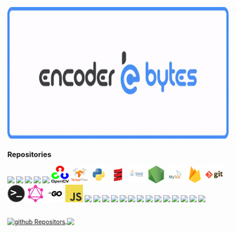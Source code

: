 <p align="center">
  <img width="100%" height='300' src="https://github.com/MianJawadAhmad/MianJawadAhmad/blob/master/encoderbytes.gif" alt="EncoderBytes (PRIVATE) LIMITED" />
</p>


<!--
**jeep711/jeep711** is a ✨ _special_ ✨ repository because its `README.md` (this file) appears on your GitHub profile.

Here are some ideas to get you started:

- 🔭 I’m currently working on ...
- 🌱 I’m currently learning ...
- 👯 I’m looking to collaborate on ...
- 🤔 I’m looking for help with ...
- 💬 Ask me about ...
- 📫 How to reach me: ...
- 😄 Pronouns: ...
- ⚡ Fun fact: ...
-->

### Repositories


<code><img height="40" src="https://cdn.iconscout.com/icon/free/png-256/nasa-5-569227.png"></code>
<code><img height="40" src="https://cdn.iconscout.com/icon/free/png-256/nsa-285222.png"></code>
<code><img height="40" src="https://cdn.iconscout.com/icon/free/png-256/fbi-285212.png"></code>
<code><img height="40" src="https://cdn.iconscout.com/icon/free/png-256/tesla-11-569489.png"></code>
<code><img height="40" src="https://cdn.iconscout.com/icon/free/png-256/bitcoin-2752231-2285048.png"></code>
<code><img height="40" src="https://raw.githubusercontent.com/github/explore/80688e429a7d4ef2fca1e82350fe8e3517d3494d/topics/opencv/opencv.png"></code>
<code><img height="40" src="https://raw.githubusercontent.com/github/explore/80688e429a7d4ef2fca1e82350fe8e3517d3494d/topics/tensorflow/tensorflow.png"></code>
<code><img height="40" src="https://raw.githubusercontent.com/github/explore/80688e429a7d4ef2fca1e82350fe8e3517d3494d/topics/python/python.png"></code>
<code><img height="40" src="https://raw.githubusercontent.com/github/explore/80688e429a7d4ef2fca1e82350fe8e3517d3494d/topics/scala/scala.png"></code>
<code><img height="40" src="https://raw.githubusercontent.com/github/explore/80688e429a7d4ef2fca1e82350fe8e3517d3494d/topics/java/java.png"></code>
<code><img height="40" src="https://raw.githubusercontent.com/github/explore/80688e429a7d4ef2fca1e82350fe8e3517d3494d/topics/nodejs/nodejs.png"></code>
<code><img height="40" src="https://raw.githubusercontent.com/github/explore/80688e429a7d4ef2fca1e82350fe8e3517d3494d/topics/mysql/mysql.png"></code>
<code><img height="40" src="https://raw.githubusercontent.com/github/explore/80688e429a7d4ef2fca1e82350fe8e3517d3494d/topics/firebase/firebase.png"></code>
<code><img height="40" src="https://raw.githubusercontent.com/github/explore/80688e429a7d4ef2fca1e82350fe8e3517d3494d/topics/git/git.png"></code>
<code><img height="40" src="https://raw.githubusercontent.com/github/explore/80688e429a7d4ef2fca1e82350fe8e3517d3494d/topics/terminal/terminal.png"></code>
<code><img height="40" src="https://raw.githubusercontent.com/github/explore/5c058a388828bb5fde0bcafd4bc867b5bb3f26f3/topics/graphql/graphql.png"></code>
<code><img height="40" src="https://raw.githubusercontent.com/github/explore/80688e429a7d4ef2fca1e82350fe8e3517d3494d/topics/go/go.png"></code>
<code><img height="40" src="https://raw.githubusercontent.com/github/explore/80688e429a7d4ef2fca1e82350fe8e3517d3494d/topics/javascript/javascript.png"></code>
<code><img height="40" src="https://cdn.iconscout.com/icon/free/png-256/docker-12-1175229.png"></code>
<code><img height="40" src="https://cdn.iconscout.com/icon/free/png-256/apple-2752243-2285060.png"></code>
<code><img height="40" src="https://cdn.iconscout.com/icon/free/png-256/intellij-idea-569199.png"></code>
<code><img height="40" src="https://cdn.iconscout.com/icon/free/png-256/teamcity-283674.png"></code>
<code><img height="40" src="https://cdn.iconscout.com/icon/free/png-256/vagrant-5-1174986.png"></code>
<code><img height="40" src="https://cdn.iconscout.com/icon/free/png-256/adobe-after-effects-2522530-2132718.png"></code>
<code><img height="40" src="https://cdn.iconscout.com/icon/free/png-128/adobe-premiere-pro-2522527-2132715.png"></code>
<code><img height="40" src="https://cdn.iconscout.com/icon/free/png-128/adobe-audition-2522520-2132708.png"></code>
<code><img height="40" src="https://cdn.iconscout.com/icon/free/png-256/adobe-photoshop-2522533-2132721.png"></code>
<code><img height="40" src="https://cdn.iconscout.com/icon/free/png-256/adobe-illustrator-2522532-2132720.png"></code>
<code><img height="40" src="https://cdn.iconscout.com/icon/free/png-128/adobe-dimension-2522526-2132714.png"></code>
<code><img height="40" src="https://cdn.iconscout.com/icon/free/png-128/adobe-indesign-2522528-2132716.png"></code>
<code><img height="40" src="https://cdn.iconscout.com/icon/free/png-128/adobe-adobe-xd-2522531-2132719.png"></code>
<code><img height="40" src="https://cdn.iconscout.com/icon/free/png-128/adobe-dreamweaver-2522529-2132717.png"></code>

<br>




<a href="#">
  <img align="center" src="https://github-readme-stats.anuraghazra1.vercel.app/api?username=jeep711&show_icons=true&theme=buefy&count_private=true&hide=stars" alt="github Repositors" />
</a>

<a href="#">
  <!-- Change the `github-readme-stats.anuraghazra1.vercel.app` to `github-readme-stats.vercel.app`  -->
  <img align="center" src="https://github-readme-stats.anuraghazra1.vercel.app/api/top-langs/?username=rchen152&layout=compact&theme=buefy" />
</a>

